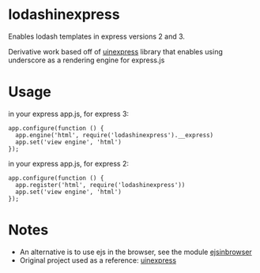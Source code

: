 # lodashinexpress

Enables lodash templates in express versions 2 and 3.

Derivative work based off of [uinexpress](https://github.com/haraldrudell/uinexpress) library
that enables using underscore as a rendering engine for express.js

# Usage

in your express app.js, for express 3:

    app.configure(function () {
      app.engine('html', require('lodashinexpress').__express)
      app.set('view engine', 'html')
    });

in your express app.js, for express 2:

    app.configure(function () {
      app.register('html', require('lodashinexpress'))
      app.set('view engine', 'html')
    });


# Notes

* An alternative is to use ejs in the browser, see the module [ejsinbrowser](https://github.com/haraldrudell/ejsinbrowser)
* Original project used as a reference: [uinexpress](https://github.com/haraldrudell/uinexpress)
